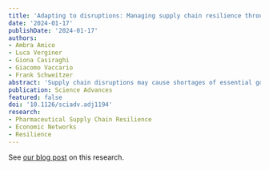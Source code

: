 ```yaml
---
title: 'Adapting to disruptions: Managing supply chain resilience through product rerouting'
date: '2024-01-17'
publishDate: '2024-01-17'
authors:
- Ambra Amico
- Luca Verginer
- Giona Casiraghi
- Giacomo Vaccario
- Frank Schweitzer
abstract: 'Supply chain disruptions may cause shortages of essential goods, affecting millions of individuals. We propose a perspective to address this problem via reroute flexibility. This is the ability to substitute and reroute products along existing pathways, hence without requiring the creation of new connections. To showcase the potential of this approach, we examine the US opioid distribution system. We reconstruct over 40 billion distribution routes and quantify the effectiveness of reroute flexibility in mitigating shortages. We demonstrate that flexibility (i) reduces the severity of shortages and (ii) delays the time until they become critical. Moreover, our findings reveal that while increased flexibility alleviates shortages, it comes at the cost of increased complexity: We demonstrate that reroute flexibility increases alternative path usage and slows down the distribution system. Our method enhances decision-makers’ ability to manage the resilience of supply chains.'
publication: Science Advances
featured: false
doi: '10.1126/sciadv.adj1194'
research:
- Pharmaceutical Supply Chain Resilience
- Economic Networks
- Resilience
---
```


See [our blog post](/news/2024_01_resilience-published/) on this research.
